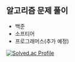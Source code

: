 ## 알고리즘 문제 풀이
* 백준
* 소프티어
* 프로그래머스(추가 예정)

[![Solved.ac Profile](http://mazassumnida.wtf/api/v2/generate_badge?boj=dnglgl9)](https://solved.ac/dnglgl9/)
